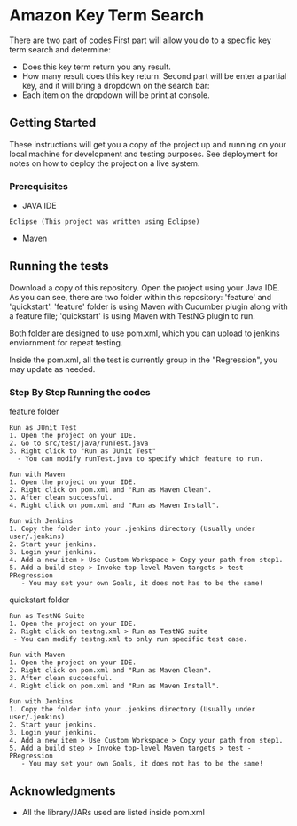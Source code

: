 # Amazon Key Term Search

There are two part of codes
First part will allow you do to a specific key term search and determine:
 - Does this key term return you any result.
 - How many result does this key return.
Second part will be enter a partial key, and it will bring a dropdown on the search bar:
 - Each item on the dropdown will be print at console.

## Getting Started

These instructions will get you a copy of the project up and running on your local machine for development and testing purposes. See deployment for notes on how to deploy the project on a live system.

### Prerequisites

- JAVA IDE

```
Eclipse (This project was written using Eclipse)
```
- Maven

## Running the tests
Download a copy of this repository. Open the project using your Java IDE. As you can see, there are two folder within this repository: 'feature' and 'quickstart'. 'feature' folder is using Maven with Cucumber plugin along with a feature file; 'quickstart' is using Maven with TestNG plugin to run.

Both folder are designed to use pom.xml, which you can upload to jenkins enviornment for repeat testing.

Inside the pom.xml, all the test is currently group in the "Regression", you may update as needed.

### Step By Step Running the codes

feature folder
```
Run as JUnit Test
1. Open the project on your IDE.
2. Go to src/test/java/runTest.java
3. Right click to "Run as JUnit Test"
  - You can modify runTest.java to specify which feature to run.

Run with Maven
1. Open the project on your IDE.
2. Right click on pom.xml and "Run as Maven Clean".
3. After clean successful.
4. Right click on pom.xml and "Run as Maven Install".

Run with Jenkins
1. Copy the folder into your .jenkins directory (Usually under user/.jenkins)
2. Start your jenkins.
3. Login your jenkins.
4. Add a new item > Use Custom Workspace > Copy your path from step1.
5. Add a build step > Invoke top-level Maven targets > test -PRegression
   - You may set your own Goals, it does not has to be the same!
```

quickstart folder
```
Run as TestNG Suite
1. Open the project on your IDE.
2. Right click on testng.xml > Run as TestNG suite
 - You can modify testng.xml to only run specific test case.

Run with Maven
1. Open the project on your IDE.
2. Right click on pom.xml and "Run as Maven Clean".
3. After clean successful.
4. Right click on pom.xml and "Run as Maven Install".

Run with Jenkins
1. Copy the folder into your .jenkins directory (Usually under user/.jenkins)
2. Start your jenkins.
3. Login your jenkins.
4. Add a new item > Use Custom Workspace > Copy your path from step1.
5. Add a build step > Invoke top-level Maven targets > test -PRegression
   - You may set your own Goals, it does not has to be the same!
```

## Acknowledgments

* All the library/JARs used are listed inside pom.xml
